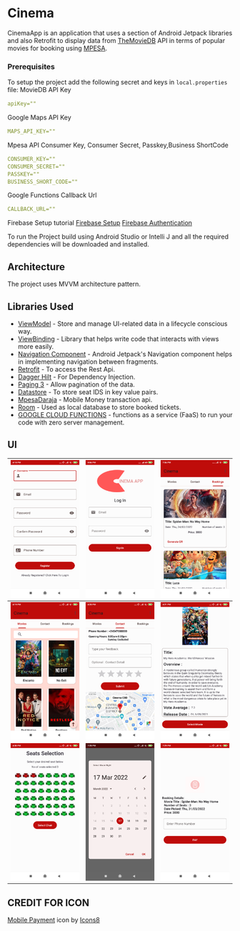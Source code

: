 # Cinema
CinemaApp is an application that uses a section of Android Jetpack libraries and also Retrofit to display data from 
[TheMovieDB](https://www.themoviedb.org/documentation/api) API in terms of popular movies for booking using [MPESA](https://en.wikipedia.org/wiki/M-Pesa).

### Prerequisites
To setup the project add the following secret and keys in `local.properties` file:
MovieDB API Key
```yaml
apiKey=""
```
Google Maps API Key
```yaml
MAPS_API_KEY=""
```
Mpesa API Consumer Key, Consumer Secret, Passkey,Business ShortCode
```yaml
CONSUMER_KEY=""
CONSUMER_SECRET=""
PASSKEY=""
BUSINESS_SHORT_CODE=""
```
Google Functions Callback Url
```yaml
CALLBACK_URL=""
```
Firebase Setup tutorial
[Firebase Setup](https://firebase.google.com/docs/android/setup)
[Firebase Authentication](https://firebase.google.com/docs/auth/android/password-auth)

To run the Project build using Android Studio or Intelli J and all the required dependencies will be downloaded and installed.

## Architecture

The project uses MVVM architecture pattern.

## Libraries Used

* [ViewModel](https://developer.android.com/topic/libraries/architecture/viewmodel/) - Store and manage UI-related data in a lifecycle conscious way.
* [ViewBinding](https://developer.android.com/topic/libraries/data-binding) - Library that helps write code that interacts with views more easily.
* [Navigation Component](https://developer.android.com/guide/navigation/navigation-getting-started) - Android Jetpack's Navigation component helps in implementing navigation between fragments.
* [Retrofit](https://square.github.io/retrofit/) - To access the Rest Api.
* [Dagger Hilt](https://developer.android.com/jetpack/androidx/releases/hilt) - For Dependency Injection.
* [Paging 3](https://developer.android.com/topic/libraries/architecture/paging/v3-overview?hl=in) - Allow pagination of the data.
* [Datastore](https://developer.android.com/topic/libraries/architecture/datastore) - To store seat IDS in key value pairs.
* [MpesaDaraja](https://github.com/jumaallan/android-mpesa-api) - Mobile Money transaction api.
* [Room](https://developer.android.com/training/data-storage/room) - Used as local database to store booked tickets.
* [GOOGLE CLOUD FUNCTIONS](https://cloud.google.com/functions/) - functions as a service (FaaS) to run your code with zero server management.

## UI
|<img src="screenshots/register_ui.png" width=200/>|<img src="screenshots/signin_ui.png" width=200/>|<img src="screenshots/booking_ui.png" width=200/>|
|:----:|:----:|:----:|
|<img src="screenshots/movie_screenshot.png" width=200/>|<img src="screenshots/contact_ui.png" width=200/>|<img src="screenshots/selectedmovie_ui.png" width=200/>|
|<img src="screenshots/seats_ui.png" width=200/>|<img src="screenshots/pickdate_ui.png" width=200/>|<img src="screenshots/payment_ui.png" width=200/>

## CREDIT FOR ICON
<a target="_blank" href="https://icons8.com/icon/82675/mobile-payment">Mobile Payment</a> icon by <a target="_blank" href="https://icons8.com">Icons8</a>